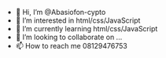 - 👋 Hi, I’m @Abasiofon-cypto
- 👀 I’m interested in html/css/JavaScript 
- 🌱 I’m currently learning html/css/JavaScript 
- 💞️ I’m looking to collaborate on ...
- 📫 How to reach me 08129476753

<!---
Abasiofon-cypto/Abasiofon-cypto is a ✨ special ✨ repository because its `README.md` (this file) appears on your GitHub profile.
You can click the Preview link to take a look at your changes.
--->
